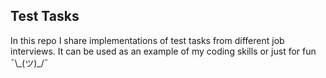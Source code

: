 ## Test Tasks
In this repo I share implementations of test tasks from different job interviews.
It can be used as an example of my coding skills or just for fun ¯\\\_(ツ)_/¯ 


